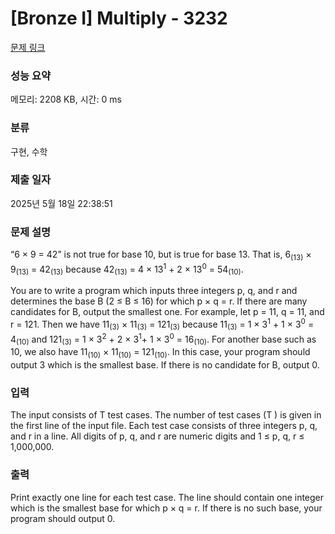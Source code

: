 # [Bronze I] Multiply - 3232 

[문제 링크](https://www.acmicpc.net/problem/3232) 

### 성능 요약

메모리: 2208 KB, 시간: 0 ms

### 분류

구현, 수학

### 제출 일자

2025년 5월 18일 22:38:51

### 문제 설명

<p>“6 × 9 = 42” is not true for base 10, but is true for base 13. That is, 6<sub>(13)</sub> × 9<sub>(13)</sub> = 42<sub>(13)</sub> because 42<sub>(13)</sub> = 4 × 13<sup>1</sup> + 2 × 13<sup>0</sup> = 54<sub>(10)</sub>.</p>

<p>You are to write a program which inputs three integers p, q, and r and determines the base B (2 ≤ B ≤ 16) for which p × q = r. If there are many candidates for B, output the smallest one. For example, let p = 11, q = 11, and r = 121. Then we have 11<sub>(3)</sub> × 11<sub>(3)</sub> = 121<sub>(3)</sub> because 11<sub>(3)</sub> = 1 × 3<sup>1</sup> + 1 × 3<sup>0</sup> = 4<sub>(10)</sub> and 121<sub>(3)</sub> = 1 × 3<sup>2</sup> + 2 × 3<sup>1</sup>+ 1 × 3<sup>0</sup> = 16<sub>(10)</sub>. For another base such as 10, we also have 11<sub>(10)</sub> × 11<sub>(10)</sub> = 121<sub>(10)</sub>. In this case, your program should output 3 which is the smallest base. If there is no candidate for B, output 0.</p>

### 입력 

 <p>The input consists of T test cases. The number of test cases (T ) is given in the first line of the input file. Each test case consists of three integers p, q, and r in a line. All digits of p, q, and r are numeric digits and 1 ≤ p, q, r ≤ 1,000,000.</p>

### 출력 

 <p>Print exactly one line for each test case. The line should contain one integer which is the smallest base for which p × q = r. If there is no such base, your program should output 0.</p>

